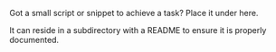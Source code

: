 Got a small script or snippet to achieve a task? Place it under here.

It can reside in a subdirectory with a README to ensure it is properly documented.

